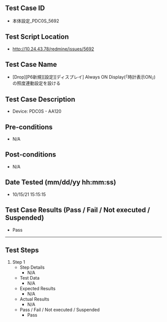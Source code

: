 ## Test Case ID
* 本体設定_PDC0S_5692
## Test Script Location
* http://10.24.43.78/redmine/issues/5692
## Test Case Name
* [Drop][P6新規][設定][ディスプレイ] Always ON Display(「時計表示ON」)　の照度連動設定を設ける
## Test Case Description
* Device: PDC0S - AA120
## Pre-conditions
* N/A
## Post-conditions
* N/A
## Date Tested (mm/dd/yy hh:mm:ss)
* 10/15/21 15:15:15
## Test Case Results (Pass / Fail / Not executed / Suspended)
* Pass
---
## Test Steps
1. Step 1
	* Step Details
		* N/A
	* Test Data
		* N/A
	* Expected Results
		* N/A
	* Actual Results
		* N/A
	* Pass / Fail / Not executed / Suspended
		* Pass
